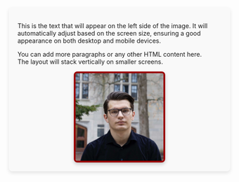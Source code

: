 <div style="display: flex; flex-wrap: wrap; align-items: center; max-width: 800px; margin: 0 auto; padding: 20px; background-color: #f9f9f9; border-radius: 8px; box-shadow: 0 4px 8px rgba(0, 0, 0, 0.1);">
    <div style="flex: 1; min-width: 250px; padding-right: 20px;">
        <p>
            This is the text that will appear on the left side of the image. It will automatically adjust based on the screen size, ensuring a good appearance on both desktop and mobile devices.
        </p>
        <p>
            You can add more paragraphs or any other HTML content here. The layout will stack vertically on smaller screens.
        </p>
    </div>
    <div style="flex: 1; min-width: 250px; display: flex; justify-content: center;">
        <img src="images/Career photo.JPG" alt="Alt text" style="width: 100%; max-width: 200px; height: auto; border: 4px solid #990000; border-radius: 8px; box-shadow: 0 4px 8px rgba(0, 0, 0, 0.2);">
    </div>
</div>



